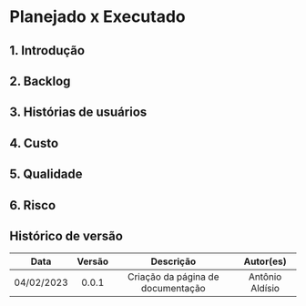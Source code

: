 # Planejado x Executado

## 1. Introdução

## 2. Backlog

## 3. Histórias de usuários

## 4. Custo

## 5. Qualidade

## 6. Risco

## Histórico de versão

| Data  | Versão | Descrição | Autor(es) |
| :--: | :--: | :--: | :--: |
| 04/02/2023 | 0.0.1  | Criação da página de documentação  | Antônio Aldísio |